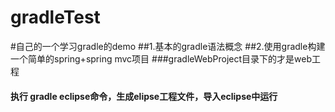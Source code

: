 # gradleTest
#自己的一个学习gradle的demo
##1.基本的gradle语法概念
##2.使用gradle构建一个简单的spring+spring mvc项目
###gradleWebProject目录下的才是web工程
#### 执行 gradle eclipse命令，生成elipse工程文件，导入eclipse中运行
